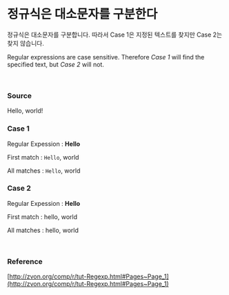 # 정규식은 대소문자를 구분한다

정규식은 대소문자를 구분합니다. 따라서 Case 1은 지정된 텍스트를 찾지만 Case 2는 찾지 않습니다.

Regular expressions are case sensitive. Therefore *Case 1* will find the specified text, but *Case 2* will not.

<br>

### Source

Hello, world!

### Case 1

Regular Expession : **Hello**

First match : `Hello`, world

All matches : `Hello`, world

### Case 2

Regular Expession : **Hello**

First match : hello, world

All matches : hello, world

<br>

### Reference

[http://zvon.org/comp/r/tut-Regexp.html#Pages~Page_1](http://zvon.org/comp/r/tut-Regexp.html#Pages~Page_1)